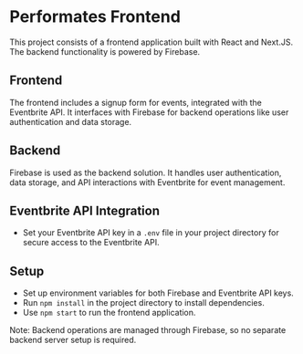 # Performates Frontend

This project consists of a frontend application built with React and Next.JS. The backend functionality is powered by Firebase.

## Frontend

The frontend includes a signup form for events, integrated with the Eventbrite API. It interfaces with Firebase for backend operations like user authentication and data storage.

## Backend

Firebase is used as the backend solution. It handles user authentication, data storage, and API interactions with Eventbrite for event management.

## Eventbrite API Integration

- Set your Eventbrite API key in a `.env` file in your project directory for secure access to the Eventbrite API.

## Setup

- Set up environment variables for both Firebase and Eventbrite API keys.
- Run `npm install` in the project directory to install dependencies.
- Use `npm start` to run the frontend application.

Note: Backend operations are managed through Firebase, so no separate backend server setup is required.
